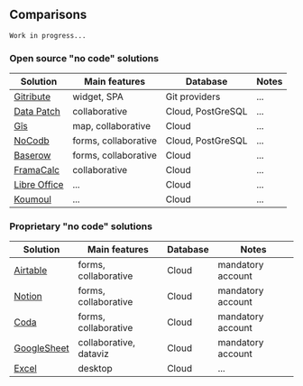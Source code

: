 ## Comparisons

`Work in progress...`

### Open source "no code" solutions

| Solution                                                | Main features | Database | Notes |
| ---                                                     | ---           | ---      | ---   |
| [Gitribute   ](gittribute-docs.multi.coop)              | widget, SPA | Git providers | ... |
| [Data Patch  ](https://gitlab.com/multi-coop/datapatch) | collaborative | Cloud, PostGreSQL | ... |
| [Gîs         ](https://gxis.codeursenliberte.fr/)       | map, collaborative | Cloud | ... |
| [NoCodb      ](https://www.nocodb.com/)                 | forms, collaborative | Cloud, PostGreSQL | ... |
| [Baserow     ](https://baserow.io/)                     | forms, collaborative | Cloud | ... |
| [FramaCalc   ](https://framacalc.org/abc/fr/)           | collaborative | Cloud | ... |
| [Libre Office](https://www.libreoffice.org/)            | ... | Cloud | ... |
| [Koumoul     ](https://koumoul.com/)                    | ... |  Cloud | ... |

### Proprietary "no code" solutions

| Solution                                         | Main features | Database | Notes |
| ---                                              | ---           | ---      | ---   |
| [Airtable    ](airtable.com)                     | forms, collaborative | Cloud | mandatory account |
| [Notion      ](notion.so)                        | forms, collaborative | Cloud | mandatory account |
| [Coda        ](https://coda.io/)                 | forms, collaborative | Cloud | mandatory account |
| [GoogleSheet ](https://google.com/sheets/about/) | collaborative, dataviz | Cloud | mandatory account |
| [Excel       ](https://office.live.com/)         | desktop | Cloud | ... |
